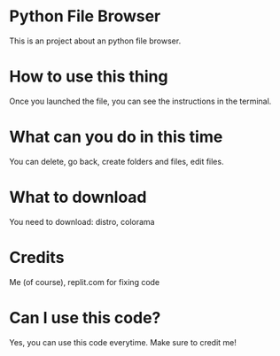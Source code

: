 # Python File Browser
This is an project about an python file browser.

# How to use this thing
Once you launched the file, you can see the instructions in the terminal.

# What can you do in this time
You can delete, go back, create folders and files, edit files.

# What to download
You need to download: distro, colorama

# Credits
Me (of course), 
replit.com for fixing code

# Can I use this code?
Yes, you can use this code everytime. Make sure to credit me!

